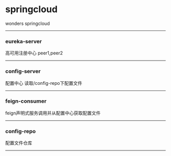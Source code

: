 # springcloud
wonders springcloud
**********
### eureka-server
高可用注册中心 peer1,peer2
**********
### config-server
配置中心 读取/config-repo下配置文件
**********
### feign-consumer
feign声明式服务调用并从配置中心获取配置文件
**********
### config-repo
配置文件仓库
**********
